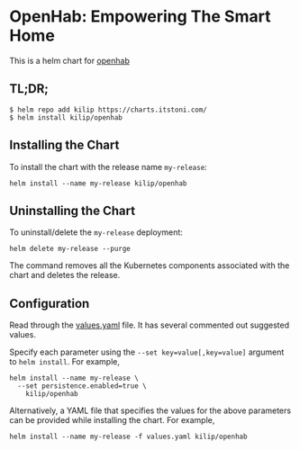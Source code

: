 # OpenHab: Empowering The Smart Home

This is a helm chart for [openhab](https://www.openhab.org/)

## TL;DR;

```shell
$ helm repo add kilip https://charts.itstoni.com/
$ helm install kilip/openhab
```

## Installing the Chart

To install the chart with the release name `my-release`:

```console
helm install --name my-release kilip/openhab
```

## Uninstalling the Chart

To uninstall/delete the `my-release` deployment:

```console
helm delete my-release --purge
```

The command removes all the Kubernetes components associated with the chart and deletes the release.

## Configuration

Read through the [values.yaml](https://github.com/kilip/helm-charts/blob/master/charts/openhab/values.yaml) file. It has several commented out suggested values.

Specify each parameter using the `--set key=value[,key=value]` argument to `helm install`. For example,

```console
helm install --name my-release \
  --set persistence.enabled=true \
    kilip/openhab
```

Alternatively, a YAML file that specifies the values for the above parameters can be provided while installing the chart. For example,

```console
helm install --name my-release -f values.yaml kilip/openhab
```
